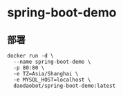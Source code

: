 # spring-boot-demo

## 部署

```shell
docker run -d \
  --name spring-boot-demo \
  -p 80:80 \
  -e TZ=Asia/Shanghai \
  -e MYSQL_HOST=localhost \
  daodaobot/spring-boot-demo:latest
```
